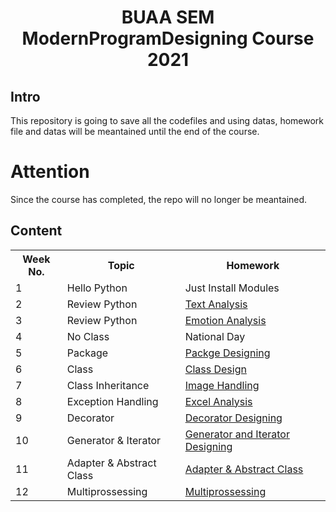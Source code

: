 # <center>BUAA SEM ModernProgramDesigning Course 2021</center>

## Intro

This repository is going to save all the codefiles and using datas, homework file and datas will be meantained until the end of the course.

# Attention

Since the course has completed, the repo will no longer be meantained.

## Content

<table>
	<tr>
        <th>Week No.</th>
        <th>Topic</th>
        <th>Homework</th>
    </tr>
    <tr>
        <td>1</td>
        <td>Hello Python</td>
        <td>Just Install Modules</td>
    </tr>
    <tr>
        <td>2</td>
        <td>Review Python</td>
        <td><a href='https://github.com/desline4709/ModernProgramDesigning/tree/main/week2'>Text Analysis</a></td>
    </tr>
    <tr>
        <td>3</td>
        <td>Review Python</td>
        <td><a href='https://github.com/desline4709/ModernProgramDesigning/tree/main/week3'>Emotion Analysis</a></td>
    </tr>
    <tr>
        <td>4</td>
        <td>No Class</td>
        <td>National Day</td>
    </tr>
    <tr>
        <td>5</td>
        <td>Package</td>
        <td><a href="https://github.com/desline4709/ModernProgramDesigning/tree/main/week5">Packge Designing</a></td>
    </tr>
    <tr>
    	<td>6</td>
        <td>Class</td>
        <td><a href="https://github.com/desline4709/ModernProgramDesigning/tree/main/week6">Class Design</a></td>
    </tr>
    <tr>
        <td>7</td>
        <td>Class Inheritance</td>
        <td><a href='https://github.com/desline4709/ModernProgramDesigning/tree/main/week7'>Image Handling</a></td>
    </tr>
    <tr>
        <td>8</td>
        <td>Exception Handling</td>
        <td><a href="https://github.com/desline4709/ModernProgramDesigning/tree/main/week8">Excel Analysis</a></td>
    </tr>
    <tr>
        <td>9</td>
        <td>Decorator</td>
        <td><a href="https://github.com/desline4709/ModernProgramDesigning/tree/main/week9">Decorator Designing</a></td>
    </tr>
    <tr>
    	<td>10</td>
        <td>Generator & Iterator</td>
        <td><a href="https://github.com/desline4709/ModernProgramDesigning/tree/main/week10">Generator and Iterator Designing</a></td>
    </tr>
    <tr>
    	<td>11</td>
        <td>Adapter & Abstract Class</td>
        <td><a href="https://github.com/desline4709/ModernProgramDesigning/tree/main/week11">Adapter & Abstract Class</a></td>
    </tr>
    <tr>
    	<td>12</td>
        <td>Multiprossessing</td>
        <td><a href=""https://github.com/desline4709/ModernProgramDesigning/tree/main/week12">Multiprossessing</a></td>
    </tr>
</table>
